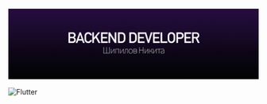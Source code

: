 [![Header](about.jpg)](https://github.com/LAYT73)

![Flutter](https://img.shields.io/badge/Flutter-090909?style=for-the-badge&logo=appveyor)
